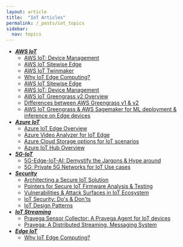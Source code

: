 ```yaml
---
layout: article
title:  "IoT Articles"
permalink: /_posts/iot_topics
sidebar:
  nav: topics
---
```


- __*<u>AWS IoT</u>*__
  - [AWS IoT: Device Management](/_posts/aws/iot/device_management)
  - [AWS IoT Sitewise Edge](/_posts/aws/iot/sitewise)
  - [AWS IoT Twinmaker](/_posts/aws/iot/twinmaker)
  - [Why IoT Edge Computing?](/_posts/edge/why_edge_computing)
  - [AWS IoT Sitewise Edge](/_posts/aws/iot/sitewise)
  - [AWS IoT: Device Management](/_posts/aws/iot/device_management)
  - [AWS IoT Greengrass v2 Overview](/_posts/aws/ml/iot/greengrass-v2-overview)
  - [Differences between AWS Greengrass v1 & v2](/_posts/aws/iot/aws-greengrass-v1-v2)
  - [AWS IoT Greengrass & AWS Sagemaker for ML deployment & inference on Edge devices](/_posts/aws/ml/iot/sagemaker-greengrass-v1-v2-ml-inference)
- __*<u>Azure IoT</u>*__
  - [Azure IoT Edge Overview](/_posts/azure/iot/azure-iot-edge-overview)
  - [Azure Video Analyzer for IoT Edge](/_posts/azure/iot/azure-video-analyzer-iot-edge)
  - [Azure Cloud Storage options for IoT scenarios](/_posts/azure/storage/azure-cloud-storage-options-for-iot-scenarios)
  - [Azure IoT Hub Overview](/_posts/azure/iot/azure-iot-hub-overview)
- __*<u>5G-IoT</u>*__
  - [5G-Edge-IoT-AI: Demystify the Jargons & Hype around](/_posts/5g/edge/iot/ai/demystify-the-jargons-hype-around)
  - [5G: Private 5G Networks for IoT Use cases](/_posts/networking/5g)
- __*<u>Security</u>*__
  - [Architecting a Secure IoT Solution](/_posts/iot/security/architecture)
  - [Pointers for Secure IoT Firmware Analysis & Testing](/_posts/iot/firmware_analysis)
  - [Vulnerabilities & Attack Surfaces in IoT Ecosystem](/_posts/iot/vulnerabilities)
  - [IoT Security: Do's & Don'ts](/_posts/iot/security/do's-&-don'ts)
  - [IoT Design Patterns](/_posts/iot/design/iot_design_patterns)
- __*<u>IoT Streaming</u>*__
  - [Pravega Sensor Collector: A Pravega Agent for IoT devices](/_post/streaming_data/pravega_sensor_collector)
  - [Pravega: A Distributed Streaming, Messaging System](/_post/streaming_data/pravega_distributed_streaming_messaging_system)
- __*<u>Edge IoT</u>*__
  - [Why IoT Edge Computing?](/_posts/edge/why_edge_computing)

